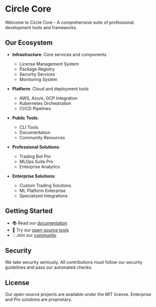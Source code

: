 # Circle Core

Welcome to Circle Core - A comprehensive suite of professional development tools and frameworks.

## Our Ecosystem

- **Infrastructure**: Core services and components
  - License Management System
  - Package Registry
  - Security Services
  - Monitoring System

- **Platform**: Cloud and deployment tools
  - AWS, Azure, GCP Integration
  - Kubernetes Orchestration
  - CI/CD Pipelines

- **Public Tools**: 
  - CLI Tools
  - Documentation
  - Community Resources

- **Professional Solutions**:
  - Trading Bot Pro
  - MLOps Suite Pro
  - Enterprise Analytics

- **Enterprise Solutions**:
  - Custom Trading Solutions
  - ML Platform Enterprise
  - Specialized Integrations

## Getting Started

- 📚 Read our [documentation](https://github.com/Circle-Core/circle-core-docs)
- 🚀 Try our [open-source tools](https://github.com/Circle-Core)
- 💡 Join our [community](https://github.com/Circle-Core/circle-community)

## Security

We take security seriously. All contributions must follow our security guidelines and pass our automated checks.

## License

Our open-source projects are available under the MIT license. Enterprise and Pro solutions are proprietary.